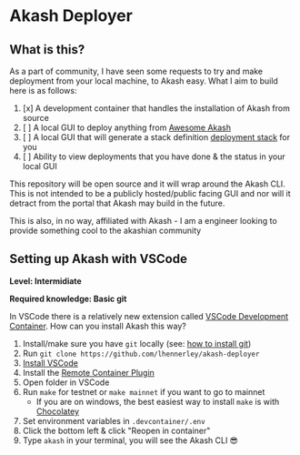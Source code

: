 # Akash Deployer

## What is this?

As a part of community, I have seen some requests to try and make deployment from your local machine, to Akash easy. What I aim to build here is as follows:

1. [x] A development container that handles the installation of Akash from source
2. [ ] A local GUI to deploy anything from [Awesome Akash](https://github.com/ovrclk/awesome-akash)
3. [ ] A local GUI that will generate a stack definition [deployment stack](https://docs.akash.network/documentation/sdl) for you
4. [ ] Ability to view deployments that you have done & the status in your local GUI

This repository will be open source and it will wrap around the Akash CLI. This is not intended to be a publicly hosted/public facing GUI and nor will it detract from the portal that Akash may build in the future.

This is also, in no way, affiliated with Akash - I am a engineer looking to provide something cool to the akashian community

## Setting up Akash with VSCode

**Level: Intermidiate**

**Required knowledge: Basic git**

In VSCode there is a relatively new extension called [VSCode Development Container](https://code.visualstudio.com/docs/remote/containers). How can you install Akash this way?

1. Install/make sure you have `git` locally (see: [how to install git](https://github.com/git-guides/install-git))
2. Run `git clone https://github.com/lhennerley/akash-deployer`
3. [Install VSCode](https://code.visualstudio.com/)
4. Install the [Remote Container Plugin](https://marketplace.visualstudio.com/items?itemName=ms-vscode-remote.remote-containers)
5. Open folder in VSCode
6. Run `make` for testnet or `make mainnet` if you want to go to mainnet
   - If you are on windows, the best easiest way to install `make` is with [Chocolatey](https://chocolatey.org/install)
7. Set environment variables in `.devcontainer/.env`
8. Click the bottom left & click "Reopen in container"
9. Type `akash` in your terminal, you will see the Akash CLI 😎
